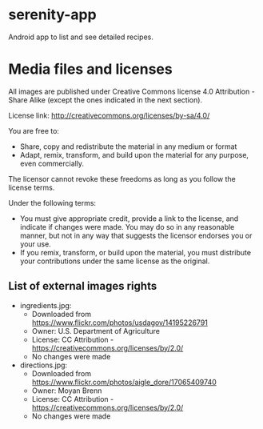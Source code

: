 # serenity-app
Android app to list and see detailed recipes.

# Media files and licenses

All images are published under Creative Commons license 4.0 Attribution - Share Alike (except the ones indicated in the next section).

License link: http://creativecommons.org/licenses/by-sa/4.0/

You are free to:
- Share, copy and redistribute the material in any medium or format
- Adapt, remix, transform, and build upon the material for any purpose, even commercially.

The licensor cannot revoke these freedoms as long as you follow the license terms.

Under the following terms:

- You must give appropriate credit, provide a link to the license, and indicate if changes were made. You may do so in any reasonable manner, but not in any way that suggests the licensor endorses you or your use.
-  If you remix, transform, or build upon the material, you must distribute your contributions under the same license as the original.


## List of external images rights
- ingredients.jpg:
  + Downloaded from https://www.flickr.com/photos/usdagov/14195226791
  + Owner: U.S. Department of Agriculture
  + License: CC Attribution - https://creativecommons.org/licenses/by/2.0/
  + No changes were made
- directions.jpg:
  + Downloaded from https://www.flickr.com/photos/aigle_dore/17065409740
  + Owner: Moyan Brenn
  + License: CC Attribution - https://creativecommons.org/licenses/by/2.0/
  + No changes were made
